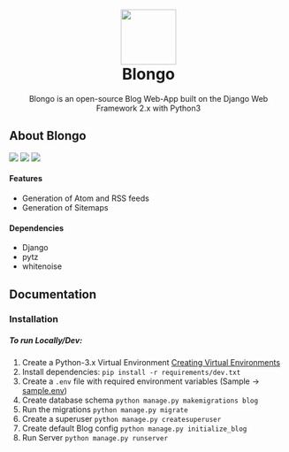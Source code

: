 

<h1 align="center">
    <img width="100" src="https://repository-images.githubusercontent.com/229792945/c370bd80-267b-11ea-8dd0-eb1f97aa6e4f">
    <br>
    Blongo
</h1>

<p align=center>Blongo is an open-source Blog Web-App built on the Django Web Framework 2.x with Python3</p>

## About Blongo

[![](https://img.shields.io/badge/license-MIT-blue.svg)](https://opensource.org/licenses/MIT)
[![](https://img.shields.io/github/contributors/adityhere/Blongo.svg)](https://github.com/adityhere/Blongo/graphs/contributors)
![](https://img.shields.io/badge/python-3.5%20%7C%203.6%20%7C%203.7-blue.svg)

#### Features
* Generation of Atom and RSS feeds
* Generation of Sitemaps

#### Dependencies
* Django
* pytz
* whitenoise

## Documentation

### Installation

##### To run Locally/Dev:
 1. Create a Python-3.x Virtual Environment [Creating Virtual Environments](https://docs.python.org/3/tutorial/venv.html#creating-virtual-environments)
 2. Install dependencies:
    `pip install -r requirements/dev.txt`
 3. Create a `.env` file with required environment variables (Sample -> [sample.env](sample.env))
 4. Create database schema
    `python manage.py makemigrations blog`
 5. Run the migrations
    `python manage.py migrate`
 6. Create a superuser
    `python manage.py createsuperuser`
 7. Create default Blog config 
    `python manage.py initialize_blog`
 8. Run Server
    `python manage.py runserver`
